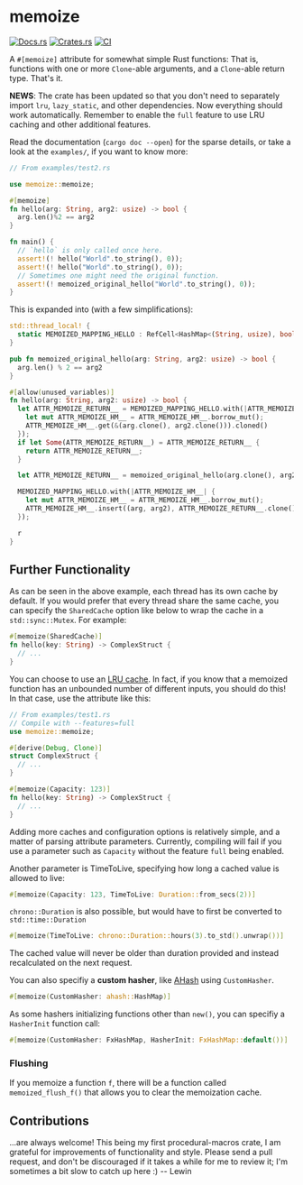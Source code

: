 # memoize

[![Docs.rs](https://docs.rs/memoize/badge.svg)](https://docs.rs/memoize)
[![Crates.rs](https://img.shields.io/crates/v/memoize.svg)](https://crates.io/crates/memoize)
[![CI](https://github.com/dermesser/rex/workflows/CI/badge.svg)](https://github.com/dermesser/memoize/actions?query=workflow%3ACI)

A `#[memoize]` attribute for somewhat simple Rust functions: That is, functions
with one or more `Clone`-able arguments, and a `Clone`-able return type. That's it.

**NEWS**: The crate has been updated so that you don't need to separately import `lru`,
    `lazy_static`, and other dependencies. Now everything should work automatically. Remember to
    enable the `full` feature to use LRU caching and other additional features.

Read the documentation (`cargo doc --open`) for the sparse details, or take a
look at the `examples/`, if you want to know more:

```rust
// From examples/test2.rs

use memoize::memoize;

#[memoize]
fn hello(arg: String, arg2: usize) -> bool {
  arg.len()%2 == arg2
}

fn main() {
  // `hello` is only called once here.
  assert!(! hello("World".to_string(), 0));
  assert!(! hello("World".to_string(), 0));
  // Sometimes one might need the original function.
  assert!(! memoized_original_hello("World".to_string(), 0));
}
```

This is expanded into (with a few simplifications):

```rust
std::thread_local! {
  static MEMOIZED_MAPPING_HELLO : RefCell<HashMap<(String, usize), bool>> = RefCell::new(HashMap::new());
}

pub fn memoized_original_hello(arg: String, arg2: usize) -> bool {
  arg.len() % 2 == arg2
}

#[allow(unused_variables)]
fn hello(arg: String, arg2: usize) -> bool {
  let ATTR_MEMOIZE_RETURN__ = MEMOIZED_MAPPING_HELLO.with(|ATTR_MEMOIZE_HM__| {
    let mut ATTR_MEMOIZE_HM__ = ATTR_MEMOIZE_HM__.borrow_mut();
    ATTR_MEMOIZE_HM__.get(&(arg.clone(), arg2.clone())).cloned()
  });
  if let Some(ATTR_MEMOIZE_RETURN__) = ATTR_MEMOIZE_RETURN__ {
    return ATTR_MEMOIZE_RETURN__;
  }

  let ATTR_MEMOIZE_RETURN__ = memoized_original_hello(arg.clone(), arg2.clone());

  MEMOIZED_MAPPING_HELLO.with(|ATTR_MEMOIZE_HM__| {
    let mut ATTR_MEMOIZE_HM__ = ATTR_MEMOIZE_HM__.borrow_mut();
    ATTR_MEMOIZE_HM__.insert((arg, arg2), ATTR_MEMOIZE_RETURN__.clone());
  });

  r
}

```

## Further Functionality
As can be seen in the above example, each thread has its own cache by default. If you would prefer
that every thread share the same cache, you can specify the `SharedCache` option like below to wrap
the cache in a `std::sync::Mutex`. For example:
```rust
#[memoize(SharedCache)]
fn hello(key: String) -> ComplexStruct {
  // ...
}
```

You can choose to use an [LRU cache](https://crates.io/crates/lru). In fact, if
you know that a memoized function has an unbounded number of different inputs,
you should do this! In that case, use the attribute like this:

```rust
// From examples/test1.rs
// Compile with --features=full
use memoize::memoize;

#[derive(Debug, Clone)]
struct ComplexStruct {
  // ...
}

#[memoize(Capacity: 123)]
fn hello(key: String) -> ComplexStruct {
  // ...
}
```

Adding more caches and configuration options is relatively simple, and a matter
of parsing attribute parameters. Currently, compiling will fail if you use a
parameter such as `Capacity` without the feature `full` being enabled.

Another parameter is TimeToLive, specifying how long a cached value is allowed
to live:

```rust
#[memoize(Capacity: 123, TimeToLive: Duration::from_secs(2))]
```

`chrono::Duration` is also possible, but would have to first be converted to
`std::time::Duration`

```rust
#[memoize(TimeToLive: chrono::Duration::hours(3).to_std().unwrap())]
```

The cached value will never be older than duration provided and instead
recalculated on the next request.

You can also specifiy a **custom hasher**, like [AHash](https://github.com/tkaitchuck/aHash) using `CustomHasher`.

```rust
#[memoize(CustomHasher: ahash::HashMap)]
```

As some hashers initializing functions other than `new()`, you can specifiy a `HasherInit` function call:

```rust
#[memoize(CustomHasher: FxHashMap, HasherInit: FxHashMap::default())]
```

### Flushing

If you memoize a function `f`, there will be a function called
`memoized_flush_f()` that allows you to clear the memoization cache.

## Contributions

...are always welcome! This being my first procedural-macros crate, I am
grateful for improvements of functionality and style. Please send a pull
request, and don't be discouraged if it takes a while for me to review it; I'm
sometimes a bit slow to catch up here :)   -- Lewin

